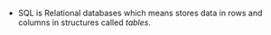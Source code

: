- SQL is Relational databases which means stores data in rows and columns in structures called _tables_.